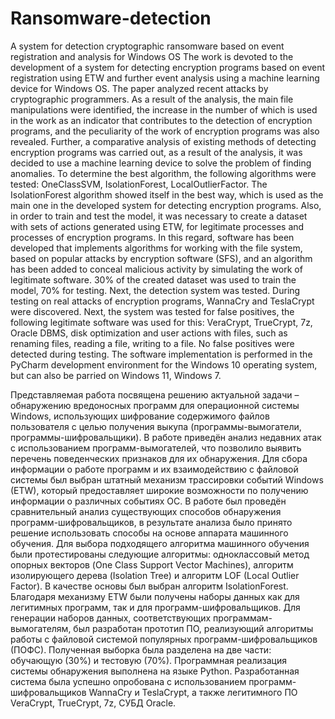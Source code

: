 # Ransomware-detection

A system for detection cryptographic ransomware based on event registration and analysis for Windows OS
The work is devoted to the development of a system for detecting encryption programs based on event registration using ETW and further event analysis using a machine learning device for Windows OS. The paper analyzed recent attacks by cryptographic programmers. As a result of the analysis, the main file manipulations were identified, the increase in the number of which is used in the work as an indicator that contributes to the detection of encryption programs, and the peculiarity of the work of encryption programs was also revealed. Further, a comparative analysis of existing methods of detecting encryption programs was carried out, as a result of the analysis, it was decided to use a machine learning device to solve the problem of finding anomalies. To determine the best algorithm, the following algorithms were tested: OneClassSVM, IsolationForest, LocalOutlierFactor. The IsolationForest algorithm showed itself in the best way, which is used as the main one in the developed system for detecting encryption programs. Also, in order to train and test the model, it was necessary to create a dataset with sets of actions generated using ETW, for legitimate processes and processes of encryption programs. In this regard, software has been developed that implements algorithms for working with the file system, based on popular attacks by encryption software (SFS), and an algorithm has been added to conceal malicious activity by simulating the work of legitimate software. 30% of the created dataset was used to train the model, 70% for testing. Next, the detection system was tested. During testing on real attacks of encryption programs, WannaCry and TeslaCrypt were discovered. Next, the system was tested for false positives, the following legitimate software was used for this: VeraCrypt, TrueCrypt, 7z, Oracle DBMS, disk optimization and user actions with files, such as renaming files, reading a file, writing to a file. No false positives were detected during testing. The software implementation is performed in the PyCharm development environment for the Windows 10 operating system, but can also be parried on Windows 11, Windows 7.

Представляемая работа посвящена решению актуальной задачи – обнаружению вредоносных программ для операционной системы Windows, использующих шифрование содержимого файлов пользователя с целью получения выкупа (программы-вымогатели, программы-шифровальщики). В работе приведён анализ недавних атак с использованием программ-вымогателей, что позволило выявить перечень поведенческих признаков для их обнаружения. Для сбора информации о работе программ и их взаимодействию с файловой системы был выбран штатный механизм трассировки событий Windows (ETW), который предоставляет широкие возможности по получению информации о различных событиях ОС. В работе был проведён сравнительный анализ существующих способов обнаружения программ-шифровальщиков, в результате анализа было принято решение использовать способы на основе аппарата машинного обучения. Для выбора подходящего алгоритма машинного обучения были протестированы следующие алгоритмы: одноклассовый метод опорных векторов (One Class Support Vector Machines), алгоритм изолирующего дерева (Isolation Tree) и алгоритм LOF (Local Outlier Factor). В качестве основы был выбран алгоритм IsolationForest. Благодаря механизму ETW были получены наборы данных как для легитимных программ, так и для программ-шифровальщиков. Для генерации наборов данных, соответствующих программам-вымогателям, был разработан прототип ПО, реализующий алгоритмы работы с файловой системой популярных программ-шифровальщиков (ПОФС). Полученная выборка была разделена на две части: обучающую (30%) и тестовую (70%). Программная реализация системы обнаружения выполнена на языке Python. Разработанная система была успешно опробована с использованием программ-шифровальщиков WannaCry и TeslaCrypt, а также легитимного ПО VeraCrypt, TrueCrypt, 7z, СУБД Oracle. 
